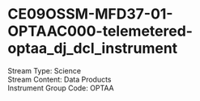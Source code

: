 # CE09OSSM-MFD37-01-OPTAAC000-telemetered-optaa_dj_dcl_instrument

Stream Type: Science<br>
Stream Content: Data Products<br>
Instrument Group Code: OPTAA<br>
